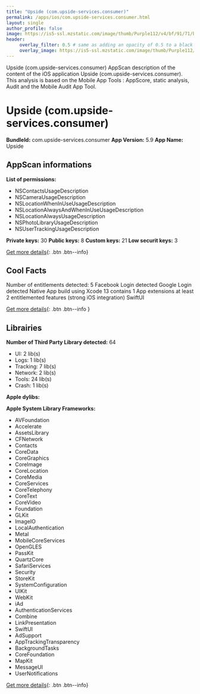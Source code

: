 ```yaml
---
title: "Upside (com.upside-services.consumer)"
permalink: /apps/ios/com.upside-services.consumer.html
layout: single
author_profile: false
image: https://is5-ssl.mzstatic.com/image/thumb/Purple112/v4/bf/91/71/bf917195-222f-cf36-361f-33257652b458/AppIcon-1x_U007emarketing-0-10-0-85-220.png/512x512bb.jpg
header: 
     overlay_filter: 0.5 # same as adding an opacity of 0.5 to a black background
     overlay_image: https://is5-ssl.mzstatic.com/image/thumb/Purple112/v4/bf/91/71/bf917195-222f-cf36-361f-33257652b458/AppIcon-1x_U007emarketing-0-10-0-85-220.png/512x512bb.jpg
---
```

Upside (com.upside-services.consumer) AppScan description of the content of the iOS application Upside (com.upside-services.consumer). This analysis is based on the Mobile App Tools : AppScore, static analysis, Audit and the Mobile Audit App Tool.

# Upside (com.upside-services.consumer)

**BundleId:** com.upside-services.consumer
**App Version:** 5.9
**App Name:** Upside


## AppScan informations 

**List of permissions:** 
- NSContactsUsageDescription
- NSCameraUsageDescription
- NSLocationWhenInUseUsageDescription
- NSLocationAlwaysAndWhenInUseUsageDescription
- NSLocationAlwaysUsageDescription
- NSPhotoLibraryUsageDescription
- NSUserTrackingUsageDescription
  
  
**Private keys:** 30
**Public keys:** 8
**Custom keys:** 21
**Low securit keys:** 3
  
[Get more details](/pricing.html){: .btn .btn--info}

## Cool Facts

Number of entitlements detected: 5
Facebook Login detected
Google Login detected
Native App
build using Xcode 13
contains 1 App extensions
at least 2 entitlemented features (strong iOS integration)
SwiftUI
  
[Get more details](/pricing.html){: .btn .btn--info }

## Librairies 
**Number of Third Party Library detected:** 64
- UI: 2 lib(s)
- Logs: 1 lib(s)
- Tracking: 7 lib(s)
- Network: 2 lib(s)
- Tools: 24 lib(s)
- Crash: 1 lib(s)


**Apple dylibs:**


**Apple System Library Frameworks:**
- AVFoundation
- Accelerate
- AssetsLibrary
- CFNetwork
- Contacts
- CoreData
- CoreGraphics
- CoreImage
- CoreLocation
- CoreMedia
- CoreServices
- CoreTelephony
- CoreText
- CoreVideo
- Foundation
- GLKit
- ImageIO
- LocalAuthentication
- Metal
- MobileCoreServices
- OpenGLES
- PassKit
- QuartzCore
- SafariServices
- Security
- StoreKit
- SystemConfiguration
- UIKit
- WebKit
- iAd
- AuthenticationServices
- Combine
- LinkPresentation
- SwiftUI
- AdSupport
- AppTrackingTransparency
- BackgroundTasks
- CoreFoundation
- MapKit
- MessageUI
- UserNotifications


  
[Get more details](/pricing.html){: .btn .btn--info}

